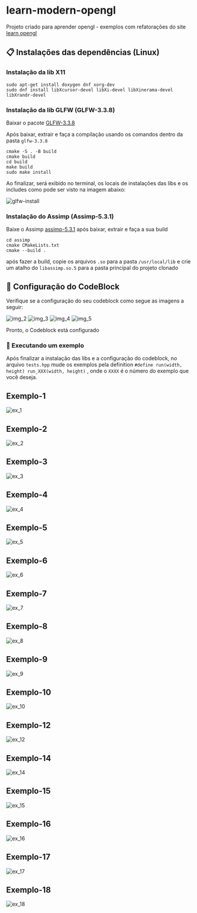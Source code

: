 # learn-modern-opengl

Projeto criado para aprender opengl - exemplos com refatorações do site [learn opengl](https://learnopengl.com/)

## 📋 Instalações das dependências (Linux)

### Instalação da lib X11

```
sudo apt-get install doxygen dnf xorg-dev
sudo dnf install libXcursor-devel libXi-devel libXinerama-devel libXrandr-devel
```

### Instalação da lib GLFW (GLFW-3.3.8)

Baixar o pacote [GLFW-3.3.8](https://www.glfw.org/download)

Após baixar, extrair e faça a compilação usando os comandos dentro da pasta ```glfw-3.3.8```

```
cmake -S . -B build
cmake build
cd build
make build
sudo make install
```

Ao finalizar, será exibido no terminal, os locais de instalações das libs e os includes como pode ser visto na imagem abaixo:

![glfw-install](./images/img_1.png)

### Instalação do Assimp (Assimp-5.3.1)

Baixe o Assimp [assimp-5.3.1](https://github.com/assimp/assimp)
após baixar, extrair e faça a sua build

```
cd assimp
cmake CMakeLists.txt 
cmake --build .
```

após fazer a build, copie os arquivos ```.so``` para a pasta ```/usr/local/lib``` e crie um atalho do ```libassimp.so.5``` para a 
pasta principal do projeto clonado

## 🔧 Configuração do CodeBlock

Verifique se a configuração do seu codeblock como segue as imagens a seguir:

![img_2](./images/img_2.png)
![img_3](./images/img_3.png)
![img_4](./images/img_4.png)
![img_5](./images/img_5.png)

Pronto, o Codeblock está configurado

### 🚀 Executando um exemplo

Após finalizar a instalação das libs e a configuração do codeblock, no arquivo ```tests.hpp``` mude os exemplos pela definition ```#define run(width, height) run_XXX(width, height)``` , onde o ```XXXX``` é o número do exemplo que você deseja.

## Exemplo-1
![ex_1](./images/ex_1.png)

## Exemplo-2
![ex_2](./images/ex_2.png)

## Exemplo-3
![ex_3](./images/ex_3.png)

## Exemplo-4
![ex_4](./images/ex_4.gif)

## Exemplo-5
![ex_5](./images/ex_5.png)

## Exemplo-6
![ex_6](./images/ex_6.gif)

## Exemplo-7
![ex_7](./images/ex_7.gif)

## Exemplo-8
![ex_8](./images/ex_8.gif)

## Exemplo-9
![ex_9](./images/ex_9.gif)

## Exemplo-10
![ex_10](./images/ex_10.gif)

## Exemplo-12
![ex_12](./images/ex_12.png)

## Exemplo-14
![ex_14](./images/ex_14.png)

## Exemplo-15
![ex_15](./images/ex_15.png)

## Exemplo-16
![ex_16](./images/ex_16.png)

## Exemplo-17
![ex_17](./images/ex_17.png)

## Exemplo-18
![ex_18](./images/ex_18.png)
